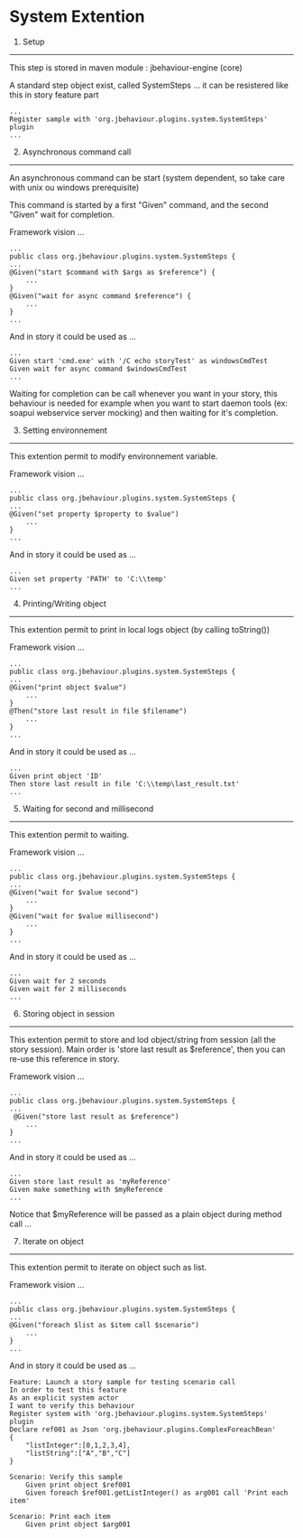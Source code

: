 System Extention
================

1. Setup
--------

This step is stored in maven module : jbehaviour-engine (core)

A standard step object exist, called SystemSteps ... it can be resistered like this in story feature part

	...
	Register sample with 'org.jbehaviour.plugins.system.SystemSteps' plugin
	...

2. Asynchronous command call
----------------------------

An asynchronous command can be start (system dependent, so take care with unix ou windows prerequisite)

This command is started by a first "Given" command, and the second "Given" wait for completion.

Framework vision ...

	...
	public class org.jbehaviour.plugins.system.SystemSteps {
	...
	@Given("start $command with $args as $reference") {
		...
	}
	@Given("wait for async command $reference") {
		...
	}
	...

And in story it could be used as ...

	...
	Given start 'cmd.exe' with '/C echo storyTest' as windowsCmdTest
	Given wait for async command $windowsCmdTest
	...

Waiting for completion can be call whenever you want in your story, this behaviour is needed for example
when you want to start daemon tools (ex: soapui webservice server mocking) and then waiting for it's completion.

3. Setting environnement
------------------------

This extention permit to modify environnement variable.

Framework vision ...

	...
	public class org.jbehaviour.plugins.system.SystemSteps {
	...
	@Given("set property $property to $value")
		...
	}
	...

And in story it could be used as ...

	...
	Given set property 'PATH' to 'C:\\temp'
	...

4. Printing/Writing object
--------------------------

This extention permit to print in local logs object (by calling toString())

Framework vision ...

	...
	public class org.jbehaviour.plugins.system.SystemSteps {
	...
	@Given("print object $value")
		...
	}
	@Then("store last result in file $filename")
		...
	}
	...

And in story it could be used as ...

	...
	Given print object 'ID'
	Then store last result in file 'C:\\temp\last_result.txt'
	...

5. Waiting for second and millisecond
-------------------------------------

This extention permit to waiting.

Framework vision ...

	...
	public class org.jbehaviour.plugins.system.SystemSteps {
	...
	@Given("wait for $value second")
		...
	}
	@Given("wait for $value millisecond")
		...
	}
	...

And in story it could be used as ...

	...
	Given wait for 2 seconds
	Given wait for 2 milliseconds
	...

6. Storing object in session
----------------------------

This extention permit to store and lod object/string from session (all the story session).
Main order is 'store last result as $reference', then you can re-use this reference in story.

Framework vision ...

	...
	public class org.jbehaviour.plugins.system.SystemSteps {
	...
	 @Given("store last result as $reference")
		...
	}
	...

And in story it could be used as ...

	...
	Given store last result as 'myReference'
	Given make something with $myReference
	...

Notice that $myReference will be passed as a plain object during method call ...

7. Iterate on object
--------------------

This extention permit to iterate on object such as list.

Framework vision ...

	...
	public class org.jbehaviour.plugins.system.SystemSteps {
	...
	@Given("foreach $list as $item call $scenario")
		...
	}
	...

And in story it could be used as ...

	Feature: Launch a story sample for testing scenario call
	In order to test this feature
	As an explicit system actor
	I want to verify this behaviour
	Register system with 'org.jbehaviour.plugins.system.SystemSteps' plugin
	Declare ref001 as Json 'org.jbehaviour.plugins.ComplexForeachBean'
	{
		"listInteger":[0,1,2,3,4],
		"listString":["A","B","C"]
	}

	Scenario: Verify this sample
		Given print object $ref001
		Given foreach $ref001.getListInteger() as arg001 call 'Print each item'

	Scenario: Print each item
		Given print object $arg001

